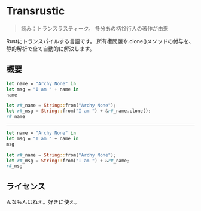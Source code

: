 # Transrustic
> 読み：トランスラスティーク。
> 多分あの柄谷行人の著作が由来

Rustにトランスパイルする言語です。
所有権問題や.clone()メソッドの付与を、静的解析で全て自動的に解決します。

## 概要

```fsharp
let name = "Archy None" in
let msg = "I am " + name in
name
```

```rust
let r#_name = String::from("Archy None");
let r#_msg = String::from("I am ") + &r#_name.clone();
r#_name
```
----
```fsharp
let name = "Archy None" in
let msg = "I am " + name in
msg
```

```rust
let r#_name = String::from("Archy None");
let r#_msg = String::from("I am ") + &r#_name;
r#_msg
```

## ライセンス
んなもんはねえ。好きに使え。
